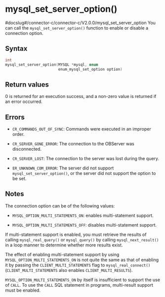 mysql_set_server_option()
==============================================
#docslug#/connector-c/connector-c/V2.0.0/mysql_set_server_option
You can call the `mysql_set_server_option()` function to enable or disable a connection option.

Syntax
---------------------------

```c
int
mysql_set_server_option(MYSQL *mysql, enum
                        enum_mysql_set_option option)
```



Return values
----------------------------------

0 is returned for an execution success, and a non-zero value is returned if an error occurred.

Errors
---------------------------

* `CR_COMMANDS_OUT_OF_SYNC`: Commands were executed in an improper order.



* `CR_SERVER_GONE_ERROR`: The connection to the OBServer was disconnected.



* `CR_SERVER_LOST`: The connection to the server was lost during the query.



* `ER_UNKNOWN_COM_ERROR`: The server did not support `mysql_set_server_option()`, or the server did not support the option to be set.






Notes
--------------------------

The connection option can be of the following values:

* `MYSQL_OPTION_MULTI_STATEMENTS_ON`: enables multi-statement support.



* `MYSQL_OPTION_MULTI_STATEMENTS_OFF`: disables multi-statement support.






If multi-statement support is enabled, you must retrieve the results of calling `mysql_real_query()` or `mysql_query()` by calling `mysql_next_result()` in a loop manner to determine whether more results exist.

The effect of enabling multi-statement support by using `MYSQL_OPTION_MULTI_STATEMENTS_ON` is not quite the same as that of enabling it by passing the `CLIENT_MULTI_STATEMENTS` flag to `mysql_real_connect()` (`CLIENT_MULTI_STATEMENTS` also enables `CLIENT_MULTI_RESULTS`).

`MYSQL_OPTION_MULTI_STATEMENTS_ON` by itself is insufficient to support the use of `CALL`. To use the `CALL` SQL statement in programs, multi-result support must be enabled.
